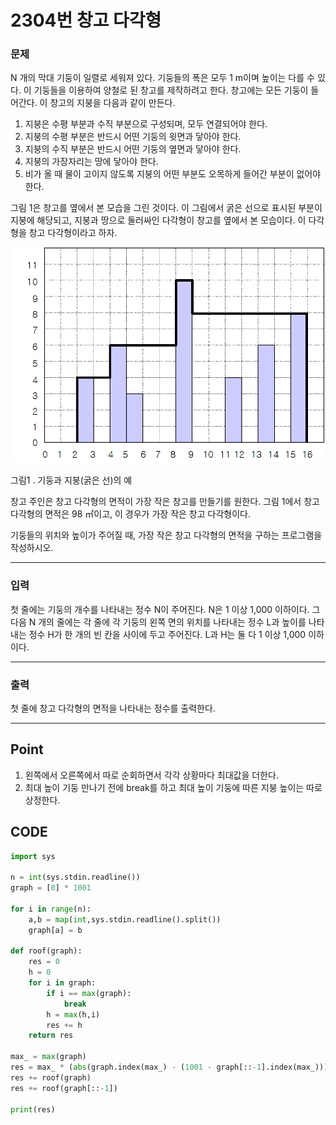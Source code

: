# 2304번 창고 다각형



### 문제



N 개의 막대 기둥이 일렬로 세워져 있다. 기둥들의 폭은 모두 1 m이며 높이는 다를 수 있다. 이 기둥들을 이용하여 양철로 된 창고를 제작하려고 한다. 창고에는 모든 기둥이 들어간다. 이 창고의 지붕을 다음과 같이 만든다.

1. 지붕은 수평 부분과 수직 부분으로 구성되며, 모두 연결되어야 한다.
2. 지붕의 수평 부분은 반드시 어떤 기둥의 윗면과 닿아야 한다.
3. 지붕의 수직 부분은 반드시 어떤 기둥의 옆면과 닿아야 한다.
4. 지붕의 가장자리는 땅에 닿아야 한다.
5. 비가 올 때 물이 고이지 않도록 지붕의 어떤 부분도 오목하게 들어간 부분이 없어야 한다.

그림 1은 창고를 옆에서 본 모습을 그린 것이다. 이 그림에서 굵은 선으로 표시된 부분이 지붕에 해당되고, 지붕과 땅으로 둘러싸인 다각형이 창고를 옆에서 본 모습이다. 이 다각형을 창고 다각형이라고 하자.

![img](2304번.assets/cd.png)

그림1 . 기둥과 지붕(굵은 선)의 예

창고 주인은 창고 다각형의 면적이 가장 작은 창고를 만들기를 원한다. 그림 1에서 창고 다각형의 면적은 98 ㎡이고, 이 경우가 가장 작은 창고 다각형이다.

기둥들의 위치와 높이가 주어질 때, 가장 작은 창고 다각형의 면적을 구하는 프로그램을 작성하시오.

---

### 입력



첫 줄에는 기둥의 개수를 나타내는 정수 N이 주어진다. N은 1 이상 1,000 이하이다. 그 다음 N 개의 줄에는 각 줄에 각 기둥의 왼쪽 면의 위치를 나타내는 정수 L과 높이를 나타내는 정수 H가 한 개의 빈 칸을 사이에 두고 주어진다. L과 H는 둘 다 1 이상 1,000 이하이다.

---

### 출력



첫 줄에 창고 다각형의 면적을 나타내는 정수를 출력한다.

---

## Point



1. 왼쪽에서 오른쪽에서 따로 순회하면서 각각 상황마다 최대값을 더한다.
2. 최대 높이 기둥 만나기 전에 break를 하고 최대 높이 기둥에 따른 지붕 높이는 따로 상정한다.



## CODE

```python
import sys

n = int(sys.stdin.readline())
graph = [0] * 1001

for i in range(n):
    a,b = map(int,sys.stdin.readline().split())
    graph[a] = b

def roof(graph):
    res = 0
    h = 0
    for i in graph:
        if i == max(graph):
            break
        h = max(h,i)
        res += h
    return res

max_ = max(graph)
res = max_ * (abs(graph.index(max_) - (1001 - graph[::-1].index(max_))))
res += roof(graph)
res += roof(graph[::-1])

print(res)
```

